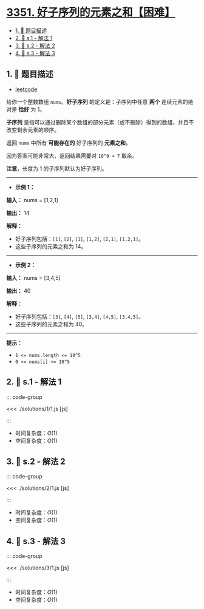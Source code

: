 # [3351. 好子序列的元素之和【困难】](https://github.com/tnotesjs/TNotes.leetcode/tree/main/notes/3351.%20%E5%A5%BD%E5%AD%90%E5%BA%8F%E5%88%97%E7%9A%84%E5%85%83%E7%B4%A0%E4%B9%8B%E5%92%8C%E3%80%90%E5%9B%B0%E9%9A%BE%E3%80%91)

<!-- region:toc -->

- [1. 📝 题目描述](#1--题目描述)
- [2. 🎯 s.1 - 解法 1](#2--s1---解法-1)
- [3. 🎯 s.2 - 解法 2](#3--s2---解法-2)
- [4. 🎯 s.3 - 解法 3](#4--s3---解法-3)

<!-- endregion:toc -->

## 1. 📝 题目描述

- [leetcode](https://leetcode.cn/problems/sum-of-good-subsequences/)

给你一个整数数组 `nums`。**好子序列** 的定义是：子序列中任意 **两个** 连续元素的绝对差 **恰好** 为 1。

**子序列** 是指可以通过删除某个数组的部分元素（或不删除）得到的数组，并且不改变剩余元素的顺序。

返回 `nums` 中所有 **可能存在的** 好子序列的 **元素之和**。

因为答案可能非常大，返回结果需要对 `10^9 + 7` 取余。

**注意**，长度为 1 的子序列默认为好子序列。

---

- **示例 1：**

**输入：** nums = [1,2,1]

**输出：** 14

**解释：**

- 好子序列包括：`[1]`, `[2]`, `[1]`, `[1,2]`, `[2,1]`, `[1,2,1]`。
- 这些子序列的元素之和为 14。

---

- **示例 2：**

**输入：** nums = [3,4,5]

**输出：** 40

**解释：**

- 好子序列包括：`[3]`, `[4]`, `[5]`, `[3,4]`, `[4,5]`, `[3,4,5]`。
- 这些子序列的元素之和为 40。

---

**提示：**

- `1 <= nums.length <= 10^5`
- `0 <= nums[i] <= 10^5`

## 2. 🎯 s.1 - 解法 1

::: code-group

<<< ./solutions/1/1.js [js]

:::

- 时间复杂度：$O(1)$
- 空间复杂度：$O(1)$

## 3. 🎯 s.2 - 解法 2

::: code-group

<<< ./solutions/2/1.js [js]

:::

- 时间复杂度：$O(1)$
- 空间复杂度：$O(1)$

## 4. 🎯 s.3 - 解法 3

::: code-group

<<< ./solutions/3/1.js [js]

:::

- 时间复杂度：$O(1)$
- 空间复杂度：$O(1)$
